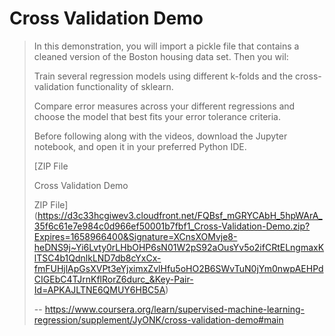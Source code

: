 # Cross Validation Demo
> 
> In this demonstration, you will import a pickle file that contains a cleaned version of the Boston housing data set. Then you wil: 
> 
>    Train several regression models using different k-folds and the cross-validation functionality of sklearn. 
> 
>   Compare error measures across your different regressions and choose the model that best fits your error tolerance criteria.
> 
> Before following along with the videos, download the Jupyter notebook, and open it in your preferred Python IDE.
> 
>  [ZIP File
> 
> Cross Validation Demo
> 
> ZIP File](https://d3c33hcgiwev3.cloudfront.net/FQBsf_mGRYCAbH_5hpWArA_35f6c61e7e984c0d966ef50001b7fbf1_Cross-Validation-Demo.zip?Expires=1658966400&Signature=XCnsXOMvje8-heDNS9j~Yi6Lvty0rLHbOHP6sN01W2pS92aOusYv5o2ifCRtELngmaxKlTSC4b1QdnlkLND7db8cYxCx-fmFUHjlApGsXVPt3eYjximxZvlHfu5oHO2B6SWvTuN0jYm0nwpAEHPdCIGEbC4TJrnKflRorZ6durc_&Key-Pair-Id=APKAJLTNE6QMUY6HBC5A)
>
> -- https://www.coursera.org/learn/supervised-machine-learning-regression/supplement/JyONK/cross-validation-demo#main
